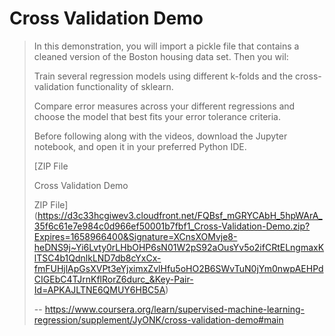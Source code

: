 # Cross Validation Demo
> 
> In this demonstration, you will import a pickle file that contains a cleaned version of the Boston housing data set. Then you wil: 
> 
>    Train several regression models using different k-folds and the cross-validation functionality of sklearn. 
> 
>   Compare error measures across your different regressions and choose the model that best fits your error tolerance criteria.
> 
> Before following along with the videos, download the Jupyter notebook, and open it in your preferred Python IDE.
> 
>  [ZIP File
> 
> Cross Validation Demo
> 
> ZIP File](https://d3c33hcgiwev3.cloudfront.net/FQBsf_mGRYCAbH_5hpWArA_35f6c61e7e984c0d966ef50001b7fbf1_Cross-Validation-Demo.zip?Expires=1658966400&Signature=XCnsXOMvje8-heDNS9j~Yi6Lvty0rLHbOHP6sN01W2pS92aOusYv5o2ifCRtELngmaxKlTSC4b1QdnlkLND7db8cYxCx-fmFUHjlApGsXVPt3eYjximxZvlHfu5oHO2B6SWvTuN0jYm0nwpAEHPdCIGEbC4TJrnKflRorZ6durc_&Key-Pair-Id=APKAJLTNE6QMUY6HBC5A)
>
> -- https://www.coursera.org/learn/supervised-machine-learning-regression/supplement/JyONK/cross-validation-demo#main
